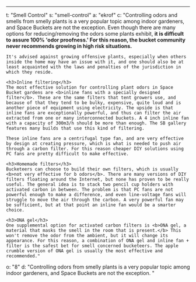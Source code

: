 ---
t: "Smell Control"
s: "smell-control"
a: "ekrof"
c: "Controlling odors and smells from smelly plants is a very popular topic among indoor gardeners, and Space Buckets are not the exception. Even though there are many options for reducing/removing the odors some plants exhibit, <b>it is difficult to assure 100% 'odor proofness.' For this reason, the bucket community never recommends growing in high risk situations.</b>

    It's advised against growing offensive plants, especially when others inside the home may have an issue with it, and one should also be at least acquainted with the laws and penalties of the jurisdiction in which they reside.

    <h3>Inline filtering</h3>
    The most effective solution for controlling plant odors in Space Bucket gardens are <b>inline fans with a specially designed filter</b>. These are the same filters that tent growers use, and because of that they tend to be bulky, expensive, quite loud and is another piece of equipment using electricity. The upside is that inline fans are exceptionally powerful, and thus can filter the air extracted from one or many interconnected buckets. A 4 inch inline fan with a capacity of 300m3/h should be more than enough. The SB gallery features many builds that use this kind of filtering.

    These inline fans are a centrifugal type fan, and are very effective by design at creating pressure, which is what is needed to push air through a carbon filter. For this reason cheaper DIY solutions using PC fans are pretty difficult to make effective.

    <h3>Homemade filters</h3>
    Bucketeers can choose to build their own filters, which is usually <b>not very effective for b odors</b>. There are many versions of DIY filters floating around the Internet, but none has proven to be really useful. The general idea is to stack two pencil cup holders with activated carbon in between. The problem is that PC fans are not powerful enough to make a difference, and even line-voltage fans will struggle to move the air through the carbon. A very powerful fan may be sufficient, but at that point an inline fan would be a smarter choice.

    <h3>ONA gel</h3>
    One supplemental option for activated carbon filters is <b>ONA gel, a material that masks the smell in the room that is present.</b> This won't remove the odor from the ambient, but it will change its appearance. For this reason, a combination of ONA gel and inline fan + filter is the safest bet for smell concerned bucketeers. The apple crumble version of ONA gel is usually the most effective and recommended."
o: "8"
d: "Controlling odors from smelly plants is a very popular topic among indoor gardeners, and Space Buckets are not the exception. "
